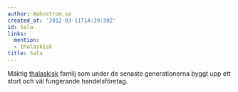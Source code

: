 ```yaml
---
author: Wahnstrom.se
created_at: '2012-03-11T14:39:30Z'
id: Sala
links:
  mention:
  - thalaskisk
title: Sala
---
```


Mäktig [thalaskisk] familj som under de senaste generationerna byggt upp ett stort och väl
fungerande handelsföretag.

  [thalaskisk]: thalaskisk
